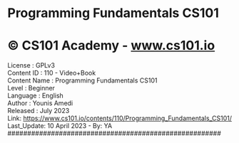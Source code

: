 # Programming Fundamentals CS101 
# © CS101 Academy - www.cs101.io  
  
License      : GPLv3  
Content ID   : 110 - Video+Book  
Content Name : Programming Fundamentals CS101  
Level        : Beginner  
Language     : English  
Author       : Younis Amedi  
Released     : July 2023  
Link: https://www.cs101.io/contents/110/Programming_Fundamentals_CS101/  
Last_Update: 10 April 2023 - By: YA  
######################################################  
